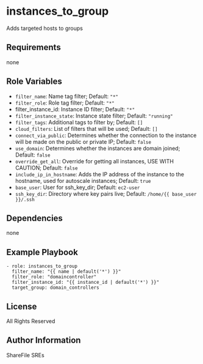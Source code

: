 instances_to_group
=========
Adds targeted hosts to groups

Requirements
------------
none

Role Variables
--------------
* ``filter_name``: Name tag filter; 
  Default: `"*"`
* ``filter_role``: Role tag filter;
  Default: `"*"`
* filter_instance_id: Instance ID filter;
  Default: `"*"`
* ``filter_instance_state``: Instance state filter;
  Default: `"running"`
* ``filter_tags``: Additional tags to filter by;
  Default: `[]`
* ``cloud_filters``: List of filters that will be used;
  Default: `[]`
* ``connect_via_public``: Determines whether the connection to the instance will be made on the public or private IP;
  Default: `false`
* ``use_domain``: Determines whether the instances are domain joined;
  Default: `false`
* ``override_get_all``: Override for getting all instances, USE WITH CAUTION;
  Default: `false`
* ``include_ip_in_hostname``: Adds the IP address of the instance to the hostname, used for autoscale instances;
  Default: `true`
* ``base_user``: User for ssh_key_dir;
  Default: `ec2-user`
* ``ssh_key_dir``: Directory where key pairs live;
  Default: `/home/{{ base_user }}/.ssh`

Dependencies
------------
none

Example Playbook
----------------
    - role: instances_to_group
      filter_name: "{{ name | default('*') }}"
      filter_role: "domaincontroller"
      filter_instance_id: "{{ instance_id | default('*') }}"
      target_group: domain_controllers

License
-------
All Rights Reserved

Author Information
------------------
ShareFile SREs